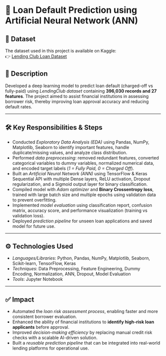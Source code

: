 # 📌 Loan Default Prediction using Artificial Neural Network (ANN)

## 📂 Dataset
The dataset used in this project is available on Kaggle:  
👉 [Lending Club Loan Dataset](https://www.kaggle.com/datasets/musabhawai/lending-club-loan-dataset?select=lending_club_loan_two.csv)


## 📖 Description

Developed a deep learning model to predict loan default (charged-off vs
fully-paid) using *LendingClub dataset* containing **396,030 records
and 27 features**. The project aimed to assist financial institutions in
assessing borrower risk, thereby improving loan approval accuracy and
reducing default rates.

------------------------------------------------------------------------

## 🛠️ Key Responsibilities & Steps

-   Conducted *Exploratory Data Analysis (EDA)* using Pandas, NumPy,
    Matplotlib, Seaborn to identify important features, handle
    duplicate/missing values, and analyze class distribution.
-   Performed *data preprocessing*: removed redundant features,
    converted categorical variables to dummy variables, normalized
    numerical data, and encoded target labels (*1 = Fully Paid, 0 =
    Charged Off*).
-   Built an *Artificial Neural Network (ANN)* using TensorFlow &
    Keras Sequential API with multiple Dense layers, ReLU activation,
    Dropout regularization, and a Sigmoid output layer for binary
    classification.
-   Compiled model with *Adam optimizer* and **Binary Crossentropy
    loss**, trained with large batch size and multiple epochs using
    validation data to prevent overfitting.
-   Implemented *model evaluation* using classification report,
    confusion matrix, accuracy score, and performance visualization
    (training vs validation loss).
-   Deployed *prediction pipeline* for unseen loan applications and
    saved model for future use.

------------------------------------------------------------------------

## ⚙️ Technologies Used

-   *Languages/Libraries*: Python, Pandas, NumPy, Matplotlib, Seaborn,
    Scikit-learn, TensorFlow, Keras
-   *Techniques*: Data Preprocessing, Feature Engineering, Dummy
    Encoding, Normalization, ANN, Dropout, Model Evaluation
-   *Tools*: Jupyter Notebook

------------------------------------------------------------------------

## ✅ Impact

-   Automated the *loan risk assessment process*, enabling faster and
    more consistent borrower evaluation.
-   Enhanced the ability of financial institutions to **identify
    high-risk loan applicants** before approval.
-   Improved *decision-making efficiency* by replacing manual credit
    risk checks with a scalable AI-driven solution.
-   Built a *reusable prediction pipeline* that can be integrated into
    real-world lending platforms for operational use.
